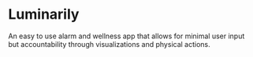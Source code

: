 # Luminarily
An easy to use alarm and wellness app that allows for minimal user input but accountability through visualizations and physical actions.
